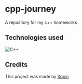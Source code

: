 # cpp-journey 
A repository for my c++ homeworks


## Technologies used
![C++](https://img.shields.io/badge)

## Credits
This project was made by [Xonin](https://github.com/xonin-hush)
